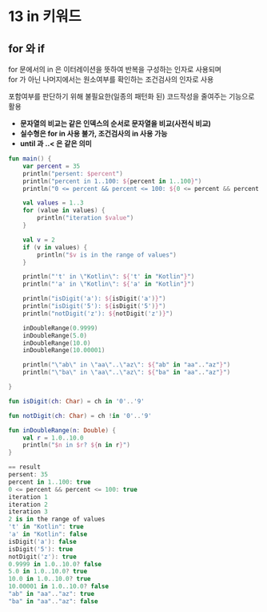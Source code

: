 # 13 in 키워드

## for 와 if
for 문에서의 in 은 이터레이션을 뜻하여 반복을 구성하는 인자로 사용되며  
for 가 아닌 나머지에서는 원소여부를 확인하는 조건검사의 인자로 사용

포함여부를 판단하기 위해 불필요한(일종의 패턴화 된) 코드작성을 줄여주는 기능으로 활용

- <b>문자열의 비교는 같은 인덱스의 순서로 문자열을 비교(사전식 비교)</b>
- <b>실수형은 for in 사용 불가, 조건검사의 in 사용 가능</b>
- <b>until 과 ..< 은 같은 의미</b>

```kotlin
fun main() {
    var percent = 35
    println("persent: $percent")
    println("percent in 1..100: ${percent in 1..100}")
    println("0 <= percent && percent <= 100: ${0 <= percent && percent <= 100}")

    val values = 1..3
    for (value in values) {
        println("iteration $value")
    }

    val v = 2
    if (v in values) {
        println("$v is in the range of values")
    }

    println("'t' in \"Kotlin\": ${'t' in "Kotlin"}")
    println("'a' in \"Kotlin\": ${'a' in "Kotlin"}")

    println("isDigit('a'): ${isDigit('a')}")
    println("isDigit('5'): ${isDigit('5')}")
    println("notDigit('z'): ${notDigit('z')}")

    inDoubleRange(0.9999)
    inDoubleRange(5.0)
    inDoubleRange(10.0)
    inDoubleRange(10.00001)

    println("\"ab\" in \"aa\"..\"az\": ${"ab" in "aa".."az"}")
    println("\"ba\" in \"aa\"..\"az\": ${"ba" in "aa".."az"}")

}

fun isDigit(ch: Char) = ch in '0'..'9'

fun notDigit(ch: Char) = ch !in '0'..'9'

fun inDoubleRange(n: Double) {
    val r = 1.0..10.0
    println("$n in $r? ${n in r}")
}

== result
persent: 35
percent in 1..100: true
0 <= percent && percent <= 100: true
iteration 1
iteration 2
iteration 3
2 is in the range of values
't' in "Kotlin": true
'a' in "Kotlin": false
isDigit('a'): false
isDigit('5'): true
notDigit('z'): true
0.9999 in 1.0..10.0? false
5.0 in 1.0..10.0? true
10.0 in 1.0..10.0? true
10.00001 in 1.0..10.0? false
"ab" in "aa".."az": true
"ba" in "aa".."az": false
```
